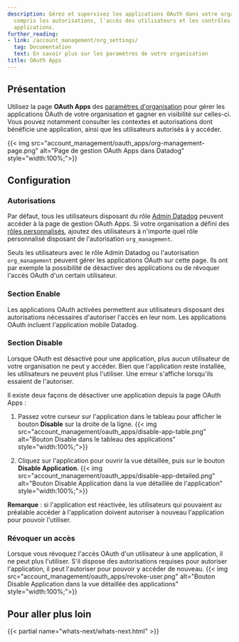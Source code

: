 ```yaml
---
description: Gérez et supervisez les applications OAuth dans votre organisation, y
  compris les autorisations, l'accès des utilisateurs et les contrôles de statut des
  applications.
further_reading:
- link: /account_management/org_settings/
  tag: Documentation
  text: En savoir plus sur les paramètres de votre organisation
title: OAuth Apps
---
```

## Présentation

Utilisez la page **OAuth Apps** des [paramètres d'organisation][1] pour gérer les applications OAuth de votre organisation et gagner en visibilité sur celles-ci. Vous pouvez notamment consulter les contextes et autorisations dont bénéficie une application, ainsi que les utilisateurs autorisés à y accéder.

{{< img src="account_management/oauth_apps/org-management-page.png" alt="Page de gestion OAuth Apps dans Datadog" style="width:100%;">}}

## Configuration
### Autorisations

Par défaut, tous les utilisateurs disposant du rôle [Admin Datadog][2] peuvent accéder à la page de gestion OAuth Apps. Si votre organisation a défini des [rôles personnalisés][3], ajoutez des utilisateurs à n'importe quel rôle personnalisé disposant de l'autorisation `org_management`.

Seuls les utilisateurs avec le rôle Admin Datadog ou l'autorisation `org_management` peuvent gérer les applications OAuth sur cette page. Ils ont par exemple la possibilité de désactiver des applications ou de révoquer l'accès OAuth d'un certain utilisateur.

### Section Enable

Les applications OAuth activées permettent aux utilisateurs disposant des autorisations nécessaires d'autoriser l'accès en leur nom. Les applications OAuth incluent l'application mobile Datadog<!-- ainsi que vos [extensions d'interface utilisateur personnalisées][4] disposant d'un [accès à l'API OAuth][5]-->.

### Section Disable

Lorsque OAuth est désactivé pour une application, plus aucun utilisateur de votre organisation ne peut y accéder. Bien que l'application reste installée, les utilisateurs ne peuvent plus l'utiliser. Une erreur s'affiche lorsqu'ils essaient de l'autoriser.

Il existe deux façons de désactiver une application depuis la page OAuth Apps :
1. Passez votre curseur sur l'application dans le tableau pour afficher le bouton **Disable** sur la droite de la ligne.
{{< img src="account_management/oauth_apps/disable-app-table.png" alt="Bouton Disable dans le tableau des applications" style="width:100%;">}}

2. Cliquez sur l'application pour ouvrir la vue détaillée, puis sur le bouton **Disable Application**.
{{< img src="account_management/oauth_apps/disable-app-detailed.png" alt="Bouton Disable Application dans la vue détaillée de l'application" style="width:100%;">}}

**Remarque** : si l'application est réactivée, les utilisateurs qui pouvaient au préalable accéder à l'application doivent autoriser à nouveau l'application pour pouvoir l'utiliser.

### Révoquer un accès

Lorsque vous révoquez l'accès OAuth d'un utilisateur à une application, il ne peut plus l'utiliser. S'il dispose des autorisations requises pour autoriser l'application, il peut l'autoriser pour pouvoir y accéder de nouveau.
{{< img src="account_management/oauth_apps/revoke-user.png" alt="Bouton Disable Application dans la vue détaillée des applications" style="width:100%;">}}

## Pour aller plus loin

{{< partial name="whats-next/whats-next.html" >}}

[1]: https://app.datadoghq.com/organization-settings/
[2]: /fr/account_management/rbac/permissions/#general-permissions
[3]: /fr/account_management/rbac/?tab=datadogapplication#custom-role
[4]: /fr/developers/ui_extensions/
[5]: /fr/developers/ui_extensions/#oauth-api-access